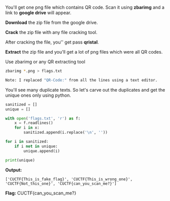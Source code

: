 You'll get one png file which contains QR code. Scan it using **zbarimg** and a link to **google drive** will appear.

**Download** the zip file from the google drive.

**Crack** the zip file with any file cracking tool.

After cracking the file, you'' get pass **qristal**.

**Extract** the zip file and you'll get a lot of png files which were all QR codes.


Use zbarimg or any QR extracting tool
```bash
zbarimg *.png > flags.txt

Note: I replaced "QR-Code:" from all the lines using a text editor.
```


You'll see many duplicate texts. So let's carve out the duplicates and get the unique ones only using python.

```python
sanitized = []
unique = []

with open('flags.txt', 'r') as f:
    x = f.readlines()
    for i in x:
        sanitized.append(i.replace('\n', ''))

for i in sanitized:
    if i not in unique:
        unique.append(i)

print(unique)
```

**Output:**
```text
['CUCTF{This_is_fake_flag}', 'CUCTF{This_is_wrong_one}', 'CUCTF{Not_this_one}', 'CUCTF{can_you_scan_me?}'] 
```

**Flag:**  CUCTF{can_you_scan_me?}